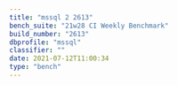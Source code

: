 ```yaml
---
title: "mssql 2 2613"
bench_suite: "21w28 CI Weekly Benchmark"
build_number: "2613"
dbprofile: "mssql"
classifier: ""
date: 2021-07-12T11:00:34
type: "bench"
---
```

